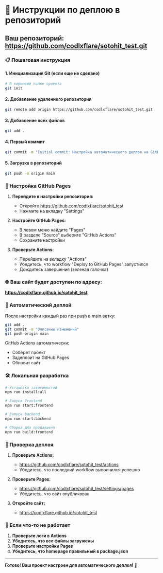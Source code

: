 # 🚀 Инструкции по деплою в репозиторий

## Ваш репозиторий: https://github.com/codlxflare/sotohit_test.git

### 📋 Пошаговая инструкция

#### 1. Инициализация Git (если еще не сделано)
```bash
# В корневой папке проекта
git init
```

#### 2. Добавление удаленного репозитория
```bash
git remote add origin https://github.com/codlxflare/sotohit_test.git
```

#### 3. Добавление всех файлов
```bash
git add .
```

#### 4. Первый коммит
```bash
git commit -m "Initial commit: Настройка автоматического деплоя на GitHub Pages"
```

#### 5. Загрузка в репозиторий
```bash
git push -u origin main
```

### 🔧 Настройка GitHub Pages

1. **Перейдите в настройки репозитория:**
   - Откройте https://github.com/codlxflare/sotohit_test
   - Нажмите на вкладку "Settings"

2. **Настройте GitHub Pages:**
   - В левом меню найдите "Pages"
   - В разделе "Source" выберите "GitHub Actions"
   - Сохраните настройки

3. **Проверьте Actions:**
   - Перейдите на вкладку "Actions"
   - Убедитесь, что workflow "Deploy to GitHub Pages" запустился
   - Дождитесь завершения (зеленая галочка)

### 🌐 Ваш сайт будет доступен по адресу:
**https://codlxflare.github.io/sotohit_test**

### 🔄 Автоматический деплой

После настройки каждый раз при push в main ветку:
```bash
git add .
git commit -m "Описание изменений"
git push origin main
```

GitHub Actions автоматически:
- Соберет проект
- Задеплоит на GitHub Pages
- Обновит сайт

### 🛠 Локальная разработка

```bash
# Установка зависимостей
npm run install:all

# Запуск frontend
npm run start:frontend

# Запуск backend
npm run start:backend

# Сборка для продакшена
npm run build:frontend
```

### 📝 Проверка деплоя

1. **Проверьте Actions:**
   - https://github.com/codlxflare/sotohit_test/actions
   - Убедитесь, что последний workflow выполнился успешно

2. **Проверьте Pages:**
   - https://github.com/codlxflare/sotohit_test/settings/pages
   - Убедитесь, что сайт опубликован

3. **Откройте сайт:**
   - https://codlxflare.github.io/sotohit_test

### 🐛 Если что-то не работает

1. **Проверьте логи в Actions**
2. **Убедитесь, что все файлы загружены**
3. **Проверьте настройки Pages**
4. **Убедитесь, что homepage правильный в package.json**

---

**Готово! Ваш проект настроен для автоматического деплоя! 🎉**
